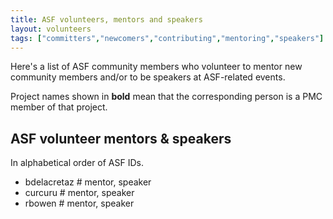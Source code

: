 ```yaml
---
title: ASF volunteers, mentors and speakers
layout: volunteers
tags: ["committers","newcomers","contributing","mentoring","speakers"]
---
```


Here's a list of ASF community members who volunteer to mentor new community members
and/or to be speakers at ASF-related events.

Project names shown in <strong>bold</strong> mean that the corresponding person
is a PMC member of that project.

## ASF volunteer mentors & speakers

In alphabetical order of ASF IDs.

<!--
To add your name to this list, use the same 
format as other entries and keep the list sorted
alphabetically by ASF username. 

You can add additional data such as your personal
website URL, languages spoken, location etc.
to the /static/data/people.json file

This data is combined with public ASF info found under
https://whimsy.apache.org/public/public_ldap_projects.json , 
by a Web Component loaded for this page.
-->

* bdelacretaz # mentor, speaker
* curcuru # mentor, speaker
* rbowen # mentor, speaker
